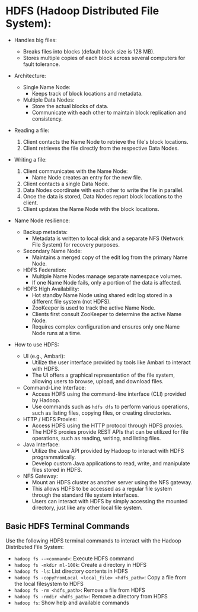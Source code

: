 # HDFS (Hadoop Distributed File System):

- Handles big files:
    - Breaks files into blocks (default block size is 128 MB).
    - Stores multiple copies of each block across several computers for fault tolerance.

- Architecture:
    - Single Name Node:
        - Keeps track of block locations and metadata.
    - Multiple Data Nodes:
        - Store the actual blocks of data.
        - Communicate with each other to maintain block replication and consistency.

- Reading a file:
    1. Client contacts the Name Node to retrieve the file's block locations.
    2. Client retrieves the file directly from the respective Data Nodes.

- Writing a file:
    1. Client communicates with the Name Node:
        - Name Node creates an entry for the new file.
    2. Client contacts a single Data Node.
    3. Data Nodes coordinate with each other to write the file in parallel.
    4. Once the data is stored, Data Nodes report block locations to the client.
    5. Client updates the Name Node with the block locations.

- Name Node resilience:
    - Backup metadata:
        - Metadata is written to local disk and a separate NFS (Network File System) for recovery purposes.
    - Secondary Name Node:
        - Maintains a merged copy of the edit log from the primary Name Node.
    - HDFS Federation:
        - Multiple Name Nodes manage separate namespace volumes.
        - If one Name Node fails, only a portion of the data is affected.
    - HDFS High Availability:
        - Hot standby Name Node using shared edit log stored in a different file system (not HDFS).
        - ZooKeeper is used to track the active Name Node.
        - Clients first consult ZooKeeper to determine the active Name Node.
        - Requires complex configuration and ensures only one Name Node runs at a time.

- How to use HDFS:
    - UI (e.g., Ambari):
        - Utilize the user interface provided by tools like Ambari to interact with HDFS.
        - The UI offers a graphical representation of the file system, allowing users to browse, upload, and download
          files.
    - Command-Line Interface:
        - Access HDFS using the command-line interface (CLI) provided by Hadoop.
        - Use commands such as `hdfs dfs` to perform various operations, such as listing files, copying files, or
          creating directories.
    - HTTP / HDFS Proxies:
        - Access HDFS using the HTTP protocol through HDFS proxies.
        - The HDFS proxies provide REST APIs that can be utilized for file operations, such as reading, writing, and
          listing files.
    - Java Interface:
        - Utilize the Java API provided by Hadoop to interact with HDFS programmatically.
        - Develop custom Java applications to read, write, and manipulate files stored in HDFS.
    - NFS Gateway:
        - Mount an HDFS cluster as another server using the NFS gateway.
        - This allows HDFS to be accessed as a regular file system through the standard file system interfaces.
        - Users can interact with HDFS by simply accessing the mounted directory, just like any other local file system.

## Basic HDFS Terminal Commands

Use the following HDFS terminal commands to interact with the Hadoop Distributed File System:

- `hadoop fs --<command>`: Execute HDFS command
- `hadoop fs -mkdir ml-100k`: Create a directory in HDFS
- `hadoop fs -ls`: List directory contents in HDFS
- `hadoop fs -copyFromLocal <local_file> <hdfs_path>`: Copy a file from the local filesystem to HDFS
- `hadoop fs -rm <hdfs_path>`: Remove a file from HDFS
- `hadoop fs -rmdir <hdfs_path>`: Remove a directory from HDFS
- `hadoop fs`: Show help and available commands
